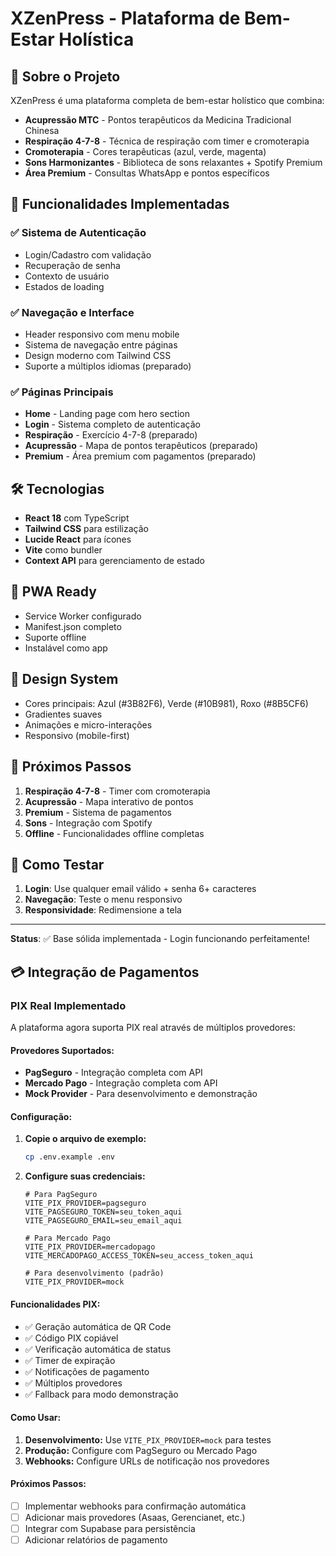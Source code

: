 # XZenPress - Plataforma de Bem-Estar Holística

## 🌟 Sobre o Projeto

XZenPress é uma plataforma completa de bem-estar holístico que combina:
- **Acupressão MTC** - Pontos terapêuticos da Medicina Tradicional Chinesa
- **Respiração 4-7-8** - Técnica de respiração com timer e cromoterapia
- **Cromoterapia** - Cores terapêuticas (azul, verde, magenta)
- **Sons Harmonizantes** - Biblioteca de sons relaxantes + Spotify Premium
- **Área Premium** - Consultas WhatsApp e pontos específicos

## 🚀 Funcionalidades Implementadas

### ✅ Sistema de Autenticação
- Login/Cadastro com validação
- Recuperação de senha
- Contexto de usuário
- Estados de loading

### ✅ Navegação e Interface
- Header responsivo com menu mobile
- Sistema de navegação entre páginas
- Design moderno com Tailwind CSS
- Suporte a múltiplos idiomas (preparado)

### ✅ Páginas Principais
- **Home** - Landing page com hero section
- **Login** - Sistema completo de autenticação
- **Respiração** - Exercício 4-7-8 (preparado)
- **Acupressão** - Mapa de pontos terapêuticos (preparado)
- **Premium** - Área premium com pagamentos (preparado)

## 🛠️ Tecnologias

- **React 18** com TypeScript
- **Tailwind CSS** para estilização
- **Lucide React** para ícones
- **Vite** como bundler
- **Context API** para gerenciamento de estado

## 📱 PWA Ready

- Service Worker configurado
- Manifest.json completo
- Suporte offline
- Instalável como app

## 🎨 Design System

- Cores principais: Azul (#3B82F6), Verde (#10B981), Roxo (#8B5CF6)
- Gradientes suaves
- Animações e micro-interações
- Responsivo (mobile-first)

## 🔄 Próximos Passos

1. **Respiração 4-7-8** - Timer com cromoterapia
2. **Acupressão** - Mapa interativo de pontos
3. **Premium** - Sistema de pagamentos
4. **Sons** - Integração com Spotify
5. **Offline** - Funcionalidades offline completas

## 🧪 Como Testar

1. **Login**: Use qualquer email válido + senha 6+ caracteres
2. **Navegação**: Teste o menu responsivo
3. **Responsividade**: Redimensione a tela

---

**Status**: ✅ Base sólida implementada - Login funcionando perfeitamente!

## 💳 Integração de Pagamentos

### PIX Real Implementado

A plataforma agora suporta PIX real através de múltiplos provedores:

#### Provedores Suportados:
- **PagSeguro** - Integração completa com API
- **Mercado Pago** - Integração completa com API  
- **Mock Provider** - Para desenvolvimento e demonstração

#### Configuração:

1. **Copie o arquivo de exemplo:**
   ```bash
   cp .env.example .env
   ```

2. **Configure suas credenciais:**
   ```env
   # Para PagSeguro
   VITE_PIX_PROVIDER=pagseguro
   VITE_PAGSEGURO_TOKEN=seu_token_aqui
   VITE_PAGSEGURO_EMAIL=seu_email_aqui
   
   # Para Mercado Pago
   VITE_PIX_PROVIDER=mercadopago
   VITE_MERCADOPAGO_ACCESS_TOKEN=seu_access_token_aqui
   
   # Para desenvolvimento (padrão)
   VITE_PIX_PROVIDER=mock
   ```

#### Funcionalidades PIX:
- ✅ Geração automática de QR Code
- ✅ Código PIX copiável
- ✅ Verificação automática de status
- ✅ Timer de expiração
- ✅ Notificações de pagamento
- ✅ Múltiplos provedores
- ✅ Fallback para modo demonstração

#### Como Usar:

1. **Desenvolvimento:** Use `VITE_PIX_PROVIDER=mock` para testes
2. **Produção:** Configure com PagSeguro ou Mercado Pago
3. **Webhooks:** Configure URLs de notificação nos provedores

#### Próximos Passos:
- [ ] Implementar webhooks para confirmação automática
- [ ] Adicionar mais provedores (Asaas, Gerencianet, etc.)
- [ ] Integrar com Supabase para persistência
- [ ] Adicionar relatórios de pagamento